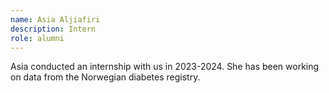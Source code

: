 ```yaml
---
name: Asia Aljiafiri
description: Intern
role: alumni
---
```


Asia conducted an internship with us in 2023-2024. She has been working on data from the Norwegian diabetes registry.
